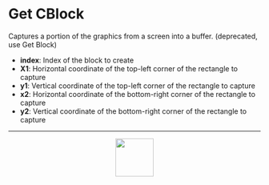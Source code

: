 # Get CBlock
Captures a portion of the graphics from a screen into a buffer. (deprecated, use Get Block)
- **index**: Index of the block to create
- **X1**: Horizontal coordinate of the top-left corner of the rectangle to capture
- **y1**: Vertical coordinate of the top-left corner of the rectangle to capture
- **x2**: Horizontal coordinate of the bottom-right corner of the rectangle to capture
- **y2**: Vertical coordinate of the bottom-right corner of the rectangle to capture
---
<p align="center"><img valign="middle" width="76px" src="https://drive.google.com/uc?export=view&id=1c2KO0LJpvMS9X9CAGV6dOfciR7OWhdKA" /></p>